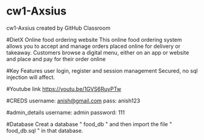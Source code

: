 # cw1-Axsius
cw1-Axsius created by GitHub Classroom

#DietX
Online food ordering website
This online food ordering system allows you to accept and manage orders placed online for delivery or takeaway.
Customers browse a digital menu, either on an app or website and place and pay for their order online

#Key Features
user login, register and session management
Secured, no sql injection will affect.

#Youtube link
https://youtu.be/1GVS6RuyPTw

#CREDS
username: anish@gmail.com
pass: anish123

#admin_details
username: admin
password: 111

#Database
Creat a database " food_db " and then import the file " food_db.sql " in that database.
